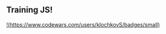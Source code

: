 ## Training JS!
[!(https://www.codewars.com/users/klochkovS/badges/small)](https://www.codewars.com/users/klochkovS)